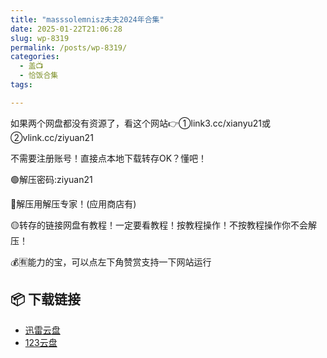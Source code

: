 ```yaml
---
title: "masssolemnisz夫夫2024年合集"
date: 2025-01-22T21:06:28
slug: wp-8319
permalink: /posts/wp-8319/
categories:
  - 盖📺
  - 恰饭合集
tags:

---
```


如果两个网盘都没有资源了，看这个网站👉①link3.cc/xianyu21或②vlink.cc/ziyuan21

不需要注册账号！直接点本地下载转存OK？懂吧！

🟢解压密码:ziyuan21

🔵解压用解压专家！(应用商店有)

🟡转存的链接网盘有教程！一定要看教程！按教程操作！不按教程操作你不会解压！

💰🈶能力的宝，可以点左下角赞赏支持一下网站运行

## 📦 下载链接
- [迅雷云盘](https://blziyuan21.com/pay-download/8319?key=ba6e14d9bc&down_id=0)
- [123云盘](https://blziyuan21.com/pay-download/8319?key=ba6e14d9bc&down_id=1)

